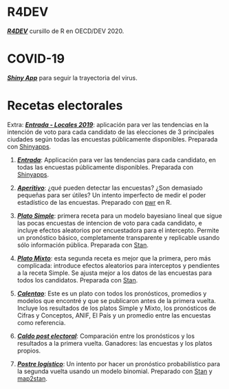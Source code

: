 # R4DEV

[_**R4DEV**_](https://nelsonamayad.shinyapps.io/r4dev/) cursillo de R en OECD/DEV 2020.


# COVID-19

[_**Shiny App**_](https://nelsonamayad.shinyapps.io/COVID19/) para seguir la trayectoria del virus.

# Recetas electorales

Extra: [_**Entrada - Locales 2019**_](https://nelsonamayad.shinyapps.io/locales_2019): aplicación para ver las tendencias en la intención de voto para cada candidato de las elecciones de 3 principales ciudades según todas las encuestas públicamente disponibles. Preparada con [Shinyapps](https://www.shinyapps.io/).

1. [_**Entrada**_](https://nelsonamayad.shinyapps.io/col2018_tend/): Applicación para ver las tendencias para cada candidato, en todas las encuestas públicamente disponibles. Preparada con [Shinyapps](https://www.shinyapps.io/).

2. [_**Aperitivo**_](https://nelsonamayad.github.io/poder/poder): ¿qué pueden detectar las encuestas? ¿Son demasiado pequeñas para ser útiles? Un intento imperfecto de medir el poder estadístico de las encuestas. Preparado con [pwr](https://cran.r-project.org/web/packages/pwr/vignettes/pwr-vignette.html) en R.

3. [_**Plato Simple**_](https://nelsonamayad.github.io/simple): primera receta para un modelo bayesiano lineal que sigue las pocas encuestas de intencion de voto para cada candidato, e incluye efectos aleatorios por encuestadora para el intercepto. Permite un pronóstico básico, completamente transparente y replicable usando sólo información pública. Preparada con [Stan](http://mc-stan.org/users/interfaces/rstan.html).

4. [_**Plato Mixto**_](https://nelsonamayad.github.io/mixto): esta segunda receta es mejor que la primera, pero más complicada: introduce efectos aleatorios para interceptos y pendientes a la receta Simple. Se ajusta mejor a los datos de las encuestas para todos los candidatos. Preparada con [Stan](http://mc-stan.org/users/interfaces/rstan.html).

5. [_**Calentao**_](https://nelsonamayad.github.io/calentao/calentao): Este es un plato con todos los pronósticos, promedios y modelos que encontré y que se publicaron antes de la primera vuelta. Incluye los resultados de los platos Simple y Mixto, los pronósticos de Cifras y Conceptos, ANIF, El País y un promedio entre las encuestas como referencia.

6. [_**Caldo post electoral**_](https://nelsonamayad.github.io/caldo/caldo): Comparación entre los pronósticos y los resultados a la primera vuelta. Ganadores: las encuestas y los platos propios.

7. [_**Postre logístico**_](https://nelsonamayad.github.io/logis/logis): Un intento por hacer un pronóstico probabilístico para la segunda vuelta usando un modelo binomial. Preparado con [Stan](http://mc-stan.org/users/interfaces/rstan.html) y [map2stan](https://www.rdocumentation.org/packages/rethinking/versions/1.59/topics/map2stan).
